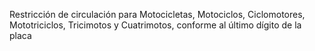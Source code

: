 Restricción de circulación para Motocicletas, Motociclos, Ciclomotores, Mototriciclos, Tricimotos y Cuatrimotos, conforme al último dígito de la placa
